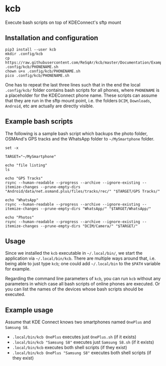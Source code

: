 # kcb

Execute bash scripts on top of KDEConnect's sftp mount

## Installation and configuration

```
pip3 install --user kcb
mkdir .config/kcb
cp https://raw.githubusercontent.com/ReSqAr/kcb/master/Documentation/Examples/My%20Smartphone.sh .config/kcb/PHONENAME.sh
chown u+x .config/kcb/PHONENAME.sh
pico .config/kcb/PHONENAME.sh
```
One has to repeat the last three lines such that in the end
the local `.config/kcb/` folder contains bash scripts for all phones,
where `PHONENAME` is a placeholder for the KDEConnect phone name.
These scripts can assume that they are run in the sftp mount point,
i.e. the folders `DCIM`, `Downloads`, `Android`, etc are actually are directly visible.


## Example bash scripts

The following is a sample bash script which backups the photo folder, OSMAnd's GPS tracks and the WhatsApp folder to `~/MySmartphone` folder.

```
set -x

TARGET="~/MySmartphone"

echo "file listing"
ls

echo "GPS Tracks"
rsync --human-readable --progress --archive --ignore-existing --itemize-changes --prune-empty-dirs "Android/data/net.osmand.plus/files/tracks/rec/" "$TARGET/GPS Tracks/"

echo "WhatsApp"
rsync --human-readable --progress --archive --ignore-existing --itemize-changes --prune-empty-dirs "WhatsApp/" "$TARGET/WhatsApp/"

echo "Photos"
rsync --human-readable --progress --archive --ignore-existing --itemize-changes --prune-empty-dirs "DCIM/Camera/" "$TARGET/"
```


## Usage

Since we installed the `kcb` executable in `~/.local/bin/`,
we start the application via `~/.local/bin/kcb`.
There are multiple ways around that,
i.e. being able to just type `kcb`;
one could add `~/.local/bin` to the `$PATH` variable for example.

Regarding the command line parameters of `kcb`,
you can run `kcb` without any parameters
in which case all bash scripts of online phones are executed.
Or you can list the names of the devices
whose bash scripts should be executed.


## Example usage
Assume that KDE Connect knows two smartphones named `OnePlus` and `Samsung S8`.

- `.local/bin/kcb OnePlus` executes just `OnePlus.sh` (if it exists)
- `.local/bin/kcb "Samsung S8"` executes just `Samsung S8.sh` (if it exists) 
- `.local/bin/kcb` executes both shell scripts (if they exist)
- `.local/bin/kcb OnePlus "Samsung S8"` executes both shell scripts (if they exist)
